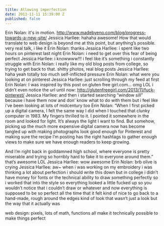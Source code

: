 ```yaml
---
title: Allowing imperfection
date: 2013-11-11 15:39:00 Z
published: false
---
```


Erin Nolan:
	it's in motion. http://www.madebyeno.com/blog/progress-towards-a-new-site/
Jessica Harllee:
	hahaha awesome!
	How that would translate to web design is beyond me at this point, but anything’s possible.
	very real talk, i like it
Erin Nolan:
	thanks
Jessica Harllee:
	i spent like two hours on pinterest last night
Erin Nolan:
	i need to get over this fear of being perfect
Jessica Harllee:
	i knowwww!!! i feel like it’s something i constantly struggle with
Erin Nolan:
	i really like my old blog posts from college, so trying to get back to that. shitty photos, real blog posts
Jessica Harllee:
	haha yeah totally
	too much self-inflicted pressure
Erin Nolan:
	what were you looking at on pinterest
Jessica Harllee:
	just scrolling through my feed at first
Erin Nolan:
	I was inspired by this post on gluten free girl.com... omg LOL i didn’t even notice the url until now: http://glutenfreegirl.com/2013/11/fuck-pinterest/
Jessica Harllee:
	and then i started searching “window sill” because i have them now and don’ know what to do with them
	but i feel like i’ve been looking at lots of midcentury too
Erin Nolan:
	“When I first picked up a digital camera, I felt the same way I did when I touched that clunky computer in 1983. My fingers thrilled to it. I pointed it somewhere in the room and looked for light. It’s always the light I want to find. But somehow, picking up the much more expensive digital camera now has become tangled up with making photographs look good enough for Pinterest and making sure the recipe I’m posting has the right hashtags to gather enough views to make sure we have enough readers to keep growing.

And I’m right back in goddamned high school, where everyone is pretty miserable and trying so horribly hard to fake it to everyone around them.”
	that’s awesome LOL
Jessica Harllee:
	wow awesome
Erin Nolan:
	brb olive is crying
Jessica Harllee:
	aw~
	when i was working on my embroidery i was thinking a lot about perfection
	i should write this down
	but
	in college i didn’t have money for fonts or the technical ability to draw something perfectly so i worked that into the style so everything looked a little fucked up so you wouldn’t notice that i couldn’t draw or whatever
	and now everything is supposed to be so perfect all the time
	that it felt kind of nice to go back to a hand-made, rough around the edges kind of look
	that wasn’t just a look but the way that it actually was
	
web design: pixels, lots of math, functions all make it technically possible to make things perfect
